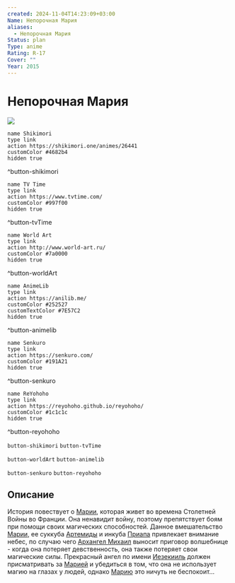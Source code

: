 ```yaml
---
created: 2024-11-04T14:23:09+03:00
Name: Непорочная Мария
aliases:
  - Непорочная Мария
Status: plan
Type: anime
Rating: R-17
Cover: ""
Year: 2015
---
```


# Непорочная Мария

![](https://nyaa.shikimori.one/uploads/poster/animes/26441/10e0a4444e721e7d552ef96f5e3a0b54.jpeg)

```button
name Shikimori
type link
action https://shikimori.one/animes/26441
customColor #4682b4
hidden true
```
^button-shikimori

```button
name TV Time
type link
action https://www.tvtime.com/
customColor #997f00
hidden true
```
^button-tvTime

```button
name World Art
type link
action http://www.world-art.ru/
customColor #7a0000
hidden true
```
^button-worldArt

```button
name AnimeLib
type link
action https://anilib.me/
customColor #252527
customTextColor #7E57C2
hidden true
```
^button-animelib

```button
name Senkuro
type link
action https://senkuro.com/
customColor #191A21
hidden true
```
^button-senkuro

```button
name ReYohoho
type link
action https://reyohoho.github.io/reyohoho/
customColor #1c1c1c
hidden true
```
^button-reyohoho

`button-shikimori` `button-tvTime`

`button-worldArt` `button-animelib`

`button-senkuro` `button-reyohoho`

## Описание

История повествует о [Марии](https://shikimori.one/characters/112693-maria), которая живет во времена Столетней Войны во Франции. Она ненавидит войну, поэтому препятствует боям при помощи своих магических способностей. Данное вмешательство [Марии](https://shikimori.one/characters/112693-maria), ее суккуба [Артемиды](https://shikimori.one/characters/112695-artemis) и инкуба [Приапа](https://shikimori.one/characters/112697-priapos) привлекает внимание небес, по случаю чего [Архангел Михаил](https://shikimori.one/characters/112703-michael) выносит приговор волшебнице - когда она потеряет девственность, она также потеряет свои магические силы. Прекрасный ангел по имени [Иезекииль](https://shikimori.one/characters/112699-ezekiel) должен присматривать за [Марией](https://shikimori.one/characters/112693-maria) и убедиться в том, что она не использует магию на глазах у людей, однако [Марию](https://shikimori.one/characters/112693-maria) это ничуть не беспокоит...
